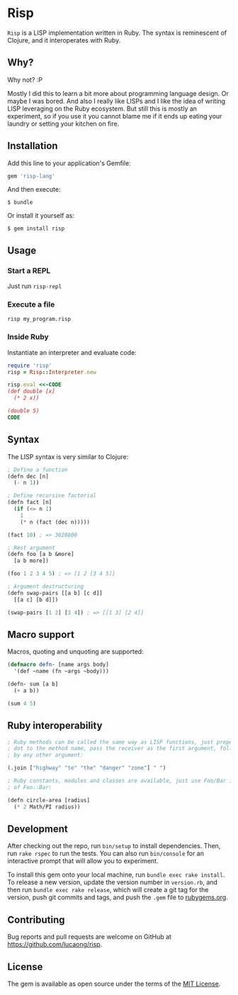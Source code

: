 # Risp

`Risp` is a LISP implementation written in Ruby. The syntax is reminescent of
Clojure, and it interoperates with Ruby.


## Why?

Why not? :P

Mostly I did this to learn a bit more about programming language design. Or
maybe I was bored. And also I really like LISPs and I like the idea of writing
LISP leveraging on the Ruby ecosystem. But still this is mostly an experiment,
so if you use it you cannot blame me if it ends up eating your laundry or
setting your kitchen on fire.


## Installation

Add this line to your application's Gemfile:

```ruby
gem 'risp-lang'
```

And then execute:

    $ bundle

Or install it yourself as:

    $ gem install risp


## Usage

### Start a REPL

Just run `risp-repl`

### Execute a file

`risp my_program.risp`

### Inside Ruby

Instantiate an interpreter and evaluate code:

```ruby
require 'risp'
risp = Risp::Interpreter.new

risp.eval <<-CODE
(def double [x]
  (* 2 x))

(double 5)
CODE
```


## Syntax

The LISP syntax is very similar to Clojure:

```lisp
; Define a function
(defn dec [n]
  (- n 1))

; Define recursive factorial
(defn fact [n]
  (if (<= n 1)
    1
    (* n (fact (dec n)))))

(fact 10) ; => 3628800

; Rest argument
(defn foo [a b &more]
  [a b more])

(foo 1 2 3 4 5) ; => [1 2 [3 4 5]]

; Argument destructuring
(defn swap-pairs [[a b] [c d]]
  [[a c] [b d]])

(swap-pairs [1 2] [3 4]) ; => [[1 3] [2 4]]
```


## Macro support

Macros, quoting and unquoting are supported:

```lisp
(defmacro defn- [name args body]
  '(def ~name (fn ~args ~body)))

(defn- sum [a b]
  (+ a b))

(sum 4 5)
```


## Ruby interoperability

```lisp
; Ruby methods can be called the same way as LISP functions, just prepend a
; dot to the method name, pass the receiver as the first argument, followed
; by any other argument:

(.join ["highway" "to" "the" "danger" "zone"] " ")

; Ruby constants, modules and classes are available, just use Foo/Bar instead
; of Foo::Bar:

(defn circle-area [radius]
  (* 2 Math/PI radius))
```


## Development

After checking out the repo, run `bin/setup` to install dependencies. Then, run
`rake rspec` to run the tests. You can also run `bin/console` for an interactive
prompt that will allow you to experiment.

To install this gem onto your local machine, run `bundle exec rake install`. To
release a new version, update the version number in `version.rb`, and then run
`bundle exec rake release`, which will create a git tag for the version, push
git commits and tags, and push the `.gem` file to
[rubygems.org](https://rubygems.org).

## Contributing

Bug reports and pull requests are welcome on GitHub at
https://github.com/lucaong/risp.


## License

The gem is available as open source under the terms of the [MIT
License](http://opensource.org/licenses/MIT).

